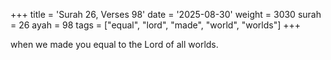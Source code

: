 +++
title = 'Surah 26, Verses 98'
date = '2025-08-30'
weight = 3030
surah = 26
ayah = 98
tags = ["equal", "lord", "made", "world", "worlds"]
+++

when we made you equal to the Lord of all worlds.